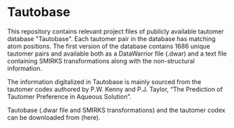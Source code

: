 # Tautobase
This repository contains relevant project files of publicly available tautomer database "Tautobase". Each tautomer pair in the database has matching atom positions. The first version of the database contains 1686 unique tautomer pairs and available both as a DataWarrior file (.dwar) and a text file containing SMIRKS transformations along with the non-structural information.

The information digitalized in Tautobase is mainly sourced from the tautomer codex authored by P.W. Kenny and P.J. Taylor, “The Prediction of Tautomer Preference in Aqueous Solution”.

Tautobase (.dwar file and SMIRKS transformations) and the tautomer codex can be downloaded from (here).

